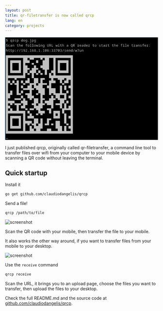```yaml
---
layout: post
title: qr-filetransfer is now called qrcp
lang: en
category: projects
---
```

![screenshot](/assets/img/posts/qrcp.png)

I just published qrcp, originally called qr-filetransfer, a command line tool to transfer files over wifi from your computer to your mobile device by scanning a QR code without leaving the terminal.


<!--more-->

## Quick startup



Install it

```sh
go get github.com/claudiodangelis/qrcp
```



Send a file!



```sh
qrcp /path/to/file
```

![screenshot](https://raw.githubusercontent.com/claudiodangelis/qrcp/master/demo.gif)

Scan the QR code with your mobile, then transfer the file to your mobile.


It also works the other way around, if you want to transfer files from your mobile to your desktop.

![screenshot](https://raw.githubusercontent.com/claudiodangelis/qrcp/master/mobile-demo.gif)

Use the `receive` command

```sh
qrcp receive 
```

Scan the URL, it brings you to an upload page, choose the files you want to transfer, then upload the files to your desktop.



Check the full README.md and the source code at [github.com/claudiodangelis/qrcp](https://github.com/claudiodangelis/qrcp).

